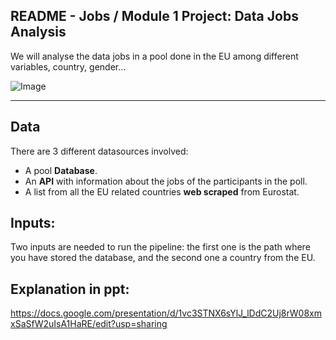 ## **README - Jobs / Module 1 Project: Data Jobs Analysis**

We will analyse the data jobs in a pool done in the EU among different variables, country, gender...

![Image](https://i.redd.it/js7xfbvc3vl11.jpg)


---

## **Data**
There are 3 different datasources involved:
- A pool **Database**. 
- An **API** with information about the jobs of the participants in the poll.
- A list from all the EU related countries **web scraped** from Eurostat.


## **Inputs:**
Two inputs are needed to run the pipeline: the first one is the path where you have stored the database, and the second one a country from the EU.

## **Explanation in ppt:**
https://docs.google.com/presentation/d/1vc3STNX6sYlJ_lDdC2Uj8rW08xmxSaSfW2uIsA1HaRE/edit?usp=sharing
